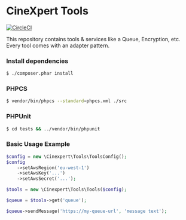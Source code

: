 # CineXpert Tools

[![CircleCI](https://dl.circleci.com/status-badge/img/gh/cinexpert/tools/tree/master.svg?style=svg)](https://dl.circleci.com/status-badge/redirect/gh/cinexpert/tools/tree/master)

This repository contains tools & services like a Queue, Encryption, etc. Every tool comes with an adapter pattern.

### Install dependencies
```bash
$ ./composer.phar install
```

### PHPCS
```bash
$ vendor/bin/phpcs --standard=phpcs.xml ./src
```

### PHPUnit
```bash
$ cd tests && ../vendor/bin/phpunit
```

### Basic Usage Example
```php
$config = new \Cinexpert\Tools\ToolsConfig();
$config
    ->setAwsRegion('eu-west-1')
    ->setAwsKey('...')
    ->setAwsSecret('...');

$tools = new \Cinexpert\Tools\Tools($config);

$queue = $tools->get('queue');

$queue->sendMessage('https://my-queue-url', 'message text');
```
